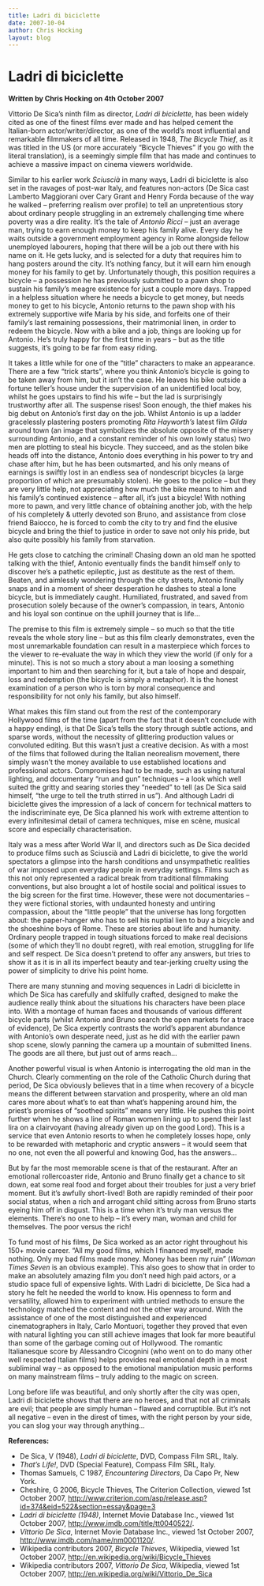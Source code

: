 ```yaml
---
title: Ladri di biciclette
date: 2007-10-04
author: Chris Hocking
layout: blog
---
```

# Ladri di biciclette

**Written by Chris Hocking on 4th October 2007**

Vittorio De Sica’s ninth film as director, *Ladri di biciclette*, has been widely cited as one of the finest films ever made and has helped cement the Italian-born actor/writer/director, as one of the world’s most influential and remarkable filmmakers of all time. Released in 1948, *The Bicycle Thief*, as it was titled in the US (or more accurately “Bicycle Thieves” if you go with the literal translation), is a seemingly simple film that has made and continues to achieve a massive impact on cinema viewers worldwide.

Similar to his earlier work *Sciuscià* in many ways, Ladri di biciclette is also set in the ravages of post-war Italy, and features non-actors (De Sica cast Lamberto Maggiorani over Cary Grant and Henry Forda because of the way he walked – preferring realism over profile) to tell an unpretentious story about ordinary people struggling in an extremely challenging time where poverty was a dire reality. It’s the tale of *Antonio Ricci* – just an average man, trying to earn enough money to keep his family alive. Every day he waits outside a government employment agency in Rome alongside fellow unemployed labourers, hoping that there will be a job out there with his name on it. He gets lucky, and is selected for a duty that requires him to hang posters around the city. It’s nothing fancy, but it will earn him enough money for his family to get by. Unfortunately though, this position requires a bicycle – a possession he has previously submitted to a pawn shop to sustain his family’s meagre existence for just a couple more days. Trapped in a helpless situation where he needs a bicycle to get money, but needs money to get to his bicycle, Antonio returns to the pawn shop with his extremely supportive wife Maria by his side, and forfeits one of their family’s last remaining possessions, their matrimonial linen, in order to redeem the bicycle. Now with a bike and a job, things are looking up for Antonio. He’s truly happy for the first time in years – but as the title suggests, it’s going to be far from easy riding.

It takes a little while for one of the “title” characters to make an appearance. There are a few “trick starts”, where you think Antonio’s bicycle is going to be taken away from him, but it isn’t the case. He leaves his bike outside a fortune teller’s house under the supervision of an unidentified local boy, whilst he goes upstairs to find his wife – but the lad is surprisingly trustworthy after all. The suspense rises! Soon enough, the thief makes his big debut on Antonio’s first day on the job. Whilst Antonio is up a ladder gracelessly plastering posters promoting *Rita Hayworth’s* latest film *Gilda* around town (an image that symbolizes the absolute opposite of the misery surrounding Antonio, and a constant reminder of his own lowly status) two men are plotting to steal his bicycle. They succeed, and as the stolen bike heads off into the distance, Antonio does everything in his power to try and chase after him, but he has been outsmarted, and his only means of earnings is swiftly lost in an endless sea of nondescript bicycles (a large proportion of which are presumably stolen). He goes to the police – but they are very little help, not appreciating how much the bike means to him and his family’s continued existence – after all, it’s just a bicycle! With nothing more to pawn, and very little chance of obtaining another job, with the help of his completely & utterly devoted son Bruno, and assistance from close friend Baiocco, he is forced to comb the city to try and find the elusive bicycle and bring the thief to justice in order to save not only his pride, but also quite possibly his family from starvation.

He gets close to catching the criminal! Chasing down an old man he spotted talking with the thief, Antonio eventually finds the bandit himself only to discover he’s a pathetic epileptic, just as destitute as the rest of them. Beaten, and aimlessly wondering through the city streets, Antonio finally snaps and in a moment of sheer desperation he dashes to steal a lone bicycle, but is immediately caught. Humiliated, frustrated, and saved from prosecution solely because of the owner’s compassion, in tears, Antonio and his loyal son continue on the uphill journey that is life…

The premise to this film is extremely simple – so much so that the title reveals the whole story line – but as this film clearly demonstrates, even the most unremarkable foundation can result in a masterpiece which forces to the viewer to re-evaluate the way in which they view the world (if only for a minute). This is not so much a story about a man loosing a something important to him and then searching for it, but a tale of hope and despair, loss and redemption (the bicycle is simply a metaphor). It is the honest examination of a person who is torn by moral consequence and responsibility for not only his family, but also himself.

What makes this film stand out from the rest of the contemporary Hollywood films of the time (apart from the fact that it doesn’t conclude with a happy ending), is that De Sica’s tells the story through subtle actions, and sparse words, without the necessity of glittering production values or convoluted editing. But this wasn’t just a creative decision. As with a most of the films that followed during the Italian neorealism movement, there simply wasn’t the money available to use established locations and professional actors. Compromises had to be made, such as using natural lighting, and documentary “run and gun” techniques – a look which well suited the gritty and searing stories they “needed” to tell (as De Sica said himself, “the urge to tell the truth stirred in us”). And although Ladri di biciclette gives the impression of a lack of concern for technical matters to the indiscriminate eye, De Sica planned his work with extreme attention to every infinitesimal detail of camera techniques, mise en scène, musical score and especially characterisation.

Italy was a mess after World War II, and directors such as De Sica decided to produce films such as Sciuscià and Ladri di biciclette, to give the world spectators a glimpse into the harsh conditions and unsympathetic realities of war imposed upon everyday people in everyday settings. Films such as this not only represented a radical break from traditional filmmaking conventions, but also brought a lot of hostile social and political issues to the big screen for the first time. However, these were not documentaries – they were fictional stories, with undaunted honesty and untiring compassion, about the “little people” that the universe has long forgotten about: the paper-hanger who has to sell his nuptial lien to buy a bicycle and the shoeshine boys of Rome. These are stories about life and humanity. Ordinary people trapped in tough situations forced to make real decisions (some of which they’ll no doubt regret), with real emotion, struggling for life and self respect. De Sica doesn’t pretend to offer any answers, but tries to show it as it is in all its imperfect beauty and tear-jerking cruelty using the power of simplicity to drive his point home.

There are many stunning and moving sequences in Ladri di biciclette in which De Sica has carefully and skilfully crafted, designed to make the audience really think about the situations his characters have been place into. With a montage of human faces and thousands of various different bicycle parts (whilst Antonio and Bruno search the open markets for a trace of evidence), De Sica expertly contrasts the world’s apparent abundance with Antonio’s own desperate need, just as he did with the earlier pawn shop scene, slowly panning the camera up a mountain of submitted linens. The goods are all there, but just out of arms reach…

Another powerful visual is when Antonio is interrogating the old man in the Church. Clearly commenting on the role of the Catholic Church during that period, De Sica obviously believes that in a time when recovery of a bicycle means the different between starvation and prosperity, where an old man cares more about what’s to eat than what’s happening around him, the priest’s promises of “soothed spirits” means very little. He pushes this point further when he shows a line of Roman women lining up to spend their last lira on a clairvoyant (having already given up on the good Lord). This is a service that even Antonio resorts to when he completely losses hope, only to be rewarded with metaphoric and cryptic answers – it would seem that no one, not even the all powerful and knowing God, has the answers…

But by far the most memorable scene is that of the restaurant. After an emotional rollercoaster ride, Antonio and Bruno finally get a chance to sit down, eat some real food and forget about their troubles for just a very brief moment. But it’s awfully short-lived! Both are rapidly reminded of their poor social status, when a rich and arrogant child sitting across from Bruno starts eyeing him off in disgust. This is a time when it’s truly man versus the elements. There’s no one to help – it’s every man, woman and child for themselves. The poor versus the rich!

To fund most of his films, De Sica worked as an actor right throughout his 150+ movie career. “All my good films, which I financed myself, made nothing. Only my bad films made money. Money has been my ruin” (*Woman Times Seven* is an obvious example). This also goes to show that in order to make an absolutely amazing film you don’t need high paid actors, or a studio space full of expensive lights. With Ladri di biciclette, De Sica had a story he felt he needed the world to know. His openness to form and versatility, allowed him to experiment with untried methods to ensure the technology matched the content and not the other way around. With the assistance of one of the most distinguished and experienced cinematographers in Italy, Carlo Montuori, together they proved that even with natural lighting you can still achieve images that look far more beautiful than some of the garbage coming out of Hollywood. The romantic Italianesque score by Alessandro Cicognini (who went on to do many other well respected Italian films) helps provides real emotional depth in a most subliminal way – as opposed to the emotional manipulation music performs on many mainstream films – truly adding to the magic on screen.

Long before life was beautiful, and only shortly after the city was open, Ladri di biciclette shows that there are no heroes, and that not all criminals are evil; that people are simply human – flawed and corruptible. But it’s not all negative – even in the direst of times, with the right person by your side, you can slog your way through anything…

**References:**

* De Sica, V (1948), *Ladri di biciclette*, DVD, Compass Film SRL, Italy.
* *That’s Life!*, DVD (Special Feature), Compass Film SRL, Italy.
* Thomas Samuels, C 1987, *Encountering Directors*, Da Capo Pr, New York.
* Cheshire, G 2006, Bicycle Thieves, The Criterion Collection, viewed 1st October 2007, <http://www.criterion.com/asp/release.asp?id=374&eid=522&section=essay&page=3>
* *Ladri di biciclette (1948)*, Internet Movie Database Inc., viewed 1st October 2007, <http://www.imdb.com/title/tt0040522/>.
* *Vittorio De Sica*, Internet Movie Database Inc., viewed 1st October 2007, <http://www.imdb.com/name/nm0001120/>.
* Wikipedia contributors 2007, *Bicycle Thieves*, Wikipedia, viewed 1st October 2007, <http://en.wikipedia.org/wiki/Bicycle_Thieves>
* Wikipedia contributors 2007, *Vittorio De Sica*, Wikipedia, viewed 1st October 2007, <http://en.wikipedia.org/wiki/Vittorio_De_Sica>